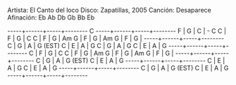 Artista:	El Canto del loco
Disco:		Zapatillas, 2005
Canción:	Desaparece
Afinación: 	Eb Ab Db Gb Bb Eb

-----+------+-----+--------
C
-----+------+-----+--------
F    | G   | C | -
C
C    | F    | G   | C
C    | F    | G   | Am
G    | F    | G   | Am
G    | F    | G   |
-----+------+-----+--------
C    | G    | A   | G (EST)
C    | E    | A   | G
C    | G    | A   | G
C    | E    | A   | G
-----+------+-----+--------
C    | F    | G   | C
C    | F    | G   | Am
G    | F    | G   | Am
G    | F    | G   |
-----+------+-----+--------
C    | G    | A   | G (EST)
C    | E    | A   | G
-----+------+-----+--------
C    | E    | A   | G
C    | E    | A   | G
-----+------+-----+--------
C    | G    | A   | G (EST)
C    | E    | A   | G
-----+------+-----+--------


